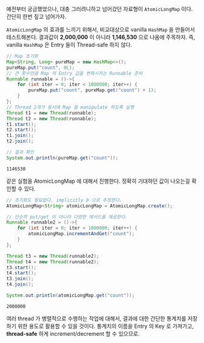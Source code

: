 예전부터 궁금했었으나, 대충 그러려니하고 넘어갔던 자료형이 `AtomicLongMap` 이다. 간단히 한번 짚고 넘어가자.

`AtomicLongMap` 의 효과를 느끼기 위해서, 비교대상으로 vanilla `HashMap` 을 만들어서 테스트해본다. 결과값이 **2,000,000** 이 아니라 **1,146,530** 으로 나옴에 주목하자. 즉, vanilla `HashMap` 은 Entry 들이 Thread-safe 하지 않다.   

```java
// Map 초기화
Map<String, Long> pureMap = new HashMap<>();
pureMap.put("count", 0L);
// 큰 횟수만큼 Map 의 Entry 값을 변화시키는 Runnable 준비
Runnable runnable = ()->{
    for (int iter = 0; iter < 1000000; iter++) {
        pureMap.put("count", pureMap.get("count") + 1);
    }
};
// Thread 2개가 동시에 Map 을 manipulate 하도록 실행
Thread t1 = new Thread(runnable);
Thread t2 = new Thread(runnable);
t1.start();
t2.start();
t1.join();
t2.join();

// 결과 확인
System.out.println(pureMap.get("count"));
```
```shell
1146530
```

같은 실험을 AtomicLongMap 에 대해서 진행한다. 정확히 기대하던 값이 나오는걸 확인할 수 있다.

```java
// 초기화도 필요없다. implicitly 0 으로 추정한다.
AtomicLongMap<String> atomicLongMap = AtomicLongMap.create();

// 단순히 put/get 이 아니라 다양한 메서드를 제공한다.
Runnable runnable2 = ()->{
    for (int iter = 0; iter < 1000000; iter++) {
        atomicLongMap.incrementAndGet("count");
    }
};

Thread t3 = new Thread(runnable2);
Thread t4 = new Thread(runnable2);
t3.start();
t4.start();
t3.join();
t4.join();

System.out.println(atomicLongMap.get("count"));
``` 
```
2000000
```

여러 thread 가 병렬적으로 수행하는 작업에 대해서, 결과에 대한 간단한 통계치를 저장하기 위한 용도로 활용할 수 있을 것이다. 통계치의 이름을 Entry 의 Key 로 가져가고, **thread-safe** 하게 increment/decrement 할 수 있으므로.